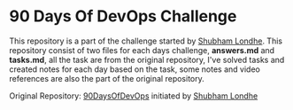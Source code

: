 # 90 Days Of DevOps Challenge

This repository is a part of the challenge started by [Shubham Londhe](https://github.com/LondheShubham153). This repository consist of two files for each days challenge, **answers.md** and **tasks.md**, all the task are from the original repository, I've solved tasks and created notes for each day based on the task, some notes and video references are also the part of the original repository.



Original Repository: [90DaysOfDevOps](https://github.com/LondheShubham153/90DaysOfDevOps) initiated by [Shubham Londhe](https://github.com/LondheShubham153)